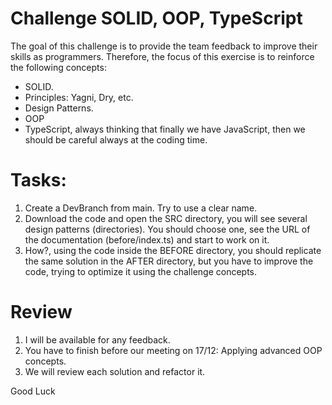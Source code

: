 # Challenge SOLID, OOP, TypeScript
The goal of this challenge is to provide the team feedback to improve their skills as programmers. Therefore, the focus of this exercise is to reinforce  the following concepts:

- SOLID.
- Principles: Yagni, Dry, etc.
- Design Patterns.
- OOP
- TypeScript, always thinking that finally we have JavaScript, then we should be careful always at the coding time.

# Tasks:

1. Create a DevBranch from main. Try to use a clear name.
2. Download the code and open the SRC directory, you will see several design patterns (directories). You should choose one, see the URL of the documentation (before/index.ts) and start to work on it.
3. How?, using the code inside the BEFORE directory, you should replicate the same solution in the AFTER directory, but you have to improve the code, trying to optimize it using the challenge concepts.

# Review

1. I will be available for any feedback.
2. You have to finish before our meeting on 17/12: Applying advanced OOP concepts.
3. We will review each solution and refactor it. 

Good Luck
 

